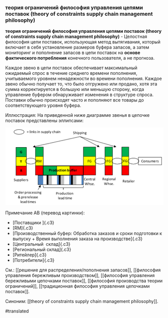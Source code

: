 ### теория ограничений философия управления цепями поставок (theory of constraints supply chain management philosophy)

**теория ограничений философия управления цепями поставок (theory of constraints supply chain management philosophy)** - Целостная философия цепи поставок, использующая метод вытягивания, который включает в себя установление размеров буфера запасов, а затем мониторинг и пополнение запасов в цепи поставок на **основе фактического потребления** конечного пользователя, а не прогноза.

Каждое звено в цепи поставок обеспечивает максимальный ожидаемый спрос в течение среднего времени пополнения, учитываемого уровнем ненадежности во времени пополнения. Каждое звено обычно получает то, что было отгружено или продано, хотя эта сумма корректируется в большую или меньшую сторону, когда управление буфером обнаруживает изменения в структуре спроса. Поставки обычно происходят часто и пополняют все товары до соответствующего уровня буфера.

Иллюстрация: На приведенной ниже диаграмме звенья в цепочке поставок представлены эллипсами:

![](images/image64.png)

Примечание АВ (перевод картинки):

-   [Поставщики ]{.c3}
-   [RM]{.c3}
-   [Производственный буфер: Обработка заказов и сроки подготовки к выпуску + Время выполнения заказа на производстве]{.c3}
-   [Центральный  склад]{.c3}
-   [Региональный склад]{.c3}
-   [Ритейлер]{.c3}
-   [Потребители]{.c3}

См.: [[решение для распределения/пополнения запасов]], [[философия управления бережливым производством]], [[философия управления бережливыми цепочками поставок]], [[философия производства теории ограничений]], [[традиционная философия управления цепочками поставок]].

Синоним: [[theory of constraints supply chain management philosophy]].

#translated
